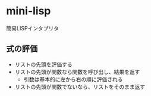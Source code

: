 # mini-lisp

簡易LISPインタプリタ

## 式の評価

- リストの先頭を評価する
- リストの先頭が関数なら関数を呼び出し、結果を返す
    - 引数は基本的に左から右の順に評価される
- リストの先頭が関数でないなら、リストをそのまま返す